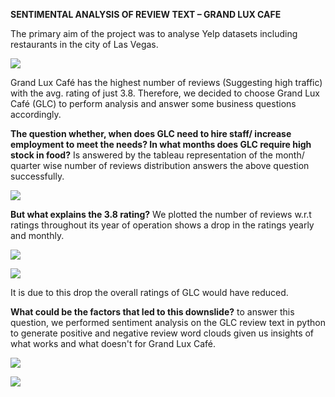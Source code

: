 **SENTIMENTAL ANALYSIS OF REVIEW TEXT – GRAND LUX CAFE**

The primary aim of the project was to analyse Yelp datasets including restaurants in the city of Las Vegas.

![](RackMultipart20200726-4-1xx47jz_html_ec1df202fa6e564b.png)

Grand Lux Café has the highest number of reviews (Suggesting high traffic) with the avg. rating of just 3.8. Therefore, we decided to choose Grand Lux Café (GLC) to perform analysis and answer some business questions accordingly.

**The question whether, when does GLC need to hire staff/ increase employment to meet the needs? In what months does GLC require high stock in food?** Is answered by the tableau representation of the month/ quarter wise number of reviews distribution answers the above question successfully.

![](RackMultipart20200726-4-1xx47jz_html_56927e441d4642ce.png)

**But what explains the 3.8 rating?** We plotted the number of reviews w.r.t ratings throughout its year of operation shows a drop in the ratings yearly and monthly.

![](RackMultipart20200726-4-1xx47jz_html_3d255d01e5edd380.png)

![](RackMultipart20200726-4-1xx47jz_html_ff03f8e96ea2c67d.png)

It is due to this drop the overall ratings of GLC would have reduced.

**What could be the factors that led to this downslide?** to answer this question, we performed sentiment analysis on the GLC review text in python to generate positive and negative review word clouds given us insights of what works and what doesn&#39;t for Grand Lux Café.

![](RackMultipart20200726-4-1xx47jz_html_b86cf0cc4012b898.gif)

![](RackMultipart20200726-4-1xx47jz_html_aadc15088f87b7f.gif)